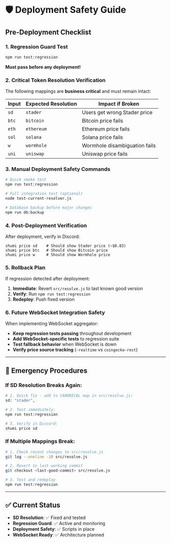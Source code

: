 # 🛡️ Deployment Safety Guide

## Pre-Deployment Checklist

### 1. Regression Guard Test
```bash
npm run test:regression
```
**Must pass before any deployment!**

### 2. Critical Token Resolution Verification
The following mappings are **business critical** and must remain intact:

| Input | Expected Resolution | Impact if Broken |
|-------|-------------------|------------------|
| `sd` | `stader` | Users get wrong Stader price |
| `btc` | `bitcoin` | Bitcoin price fails |
| `eth` | `ethereum` | Ethereum price fails |
| `sol` | `solana` | Solana price fails |
| `w` | `wormhole` | Wormhole disambiguation fails |
| `uni` | `uniswap` | Uniswap price fails |

### 3. Manual Deployment Safety Commands
```bash
# Quick smoke test
npm run test:regression

# Full integration test (optional)
node test-current-resolver.js

# Database backup before major changes
npm run db:backup
```

### 4. Post-Deployment Verification
After deployment, verify in Discord:
```
shumi price sd    # Should show Stader price (~$0.83)
shumi price btc   # Should show Bitcoin price
shumi price w     # Should show Wormhole price
```

### 5. Rollback Plan
If regression detected after deployment:
1. **Immediate**: Revert `src/resolve.js` to last known good version
2. **Verify**: Run `npm run test:regression`
3. **Redeploy**: Push fixed version

### 6. Future WebSocket Integration Safety
When implementing WebSocket aggregator:
- **Keep regression tests passing** throughout development
- **Add WebSocket-specific tests** to regression suite
- **Test fallback behavior** when WebSocket is down
- **Verify price source tracking** (`-realtime` vs `coingecko-rest`)

---

## 🚨 Emergency Procedures

### If SD Resolution Breaks Again:
```bash
# 1. Quick fix - add to CANONICAL map in src/resolve.js:
sd: "stader",

# 2. Test immediately:
npm run test:regression

# 3. Verify in Discord:
shumi price sd
```

### If Multiple Mappings Break:
```bash
# 1. Check recent changes to src/resolve.js
git log --oneline -10 src/resolve.js

# 2. Revert to last working commit
git checkout <last-good-commit> src/resolve.js

# 3. Test and redeploy
npm run test:regression
```

---

## ✅ Current Status
- **SD Resolution**: ✅ Fixed and tested
- **Regression Guard**: ✅ Active and monitoring
- **Deployment Safety**: ✅ Scripts in place
- **WebSocket Ready**: ✅ Architecture planned
